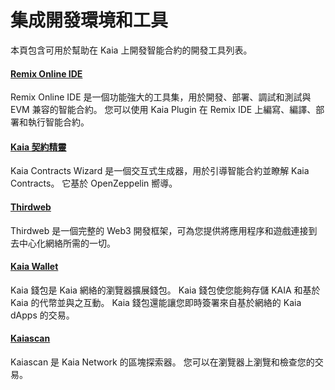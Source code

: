 # 集成開發環境和工具

本頁包含可用於幫助在 Kaia 上開發智能合約的開發工具列表。

#### [Remix Online IDE](https://remix.ethereum.org/)<a href="#remix-ide" id="remix-ide"></a>

Remix Online IDE 是一個功能強大的工具集，用於開發、部署、調試和測試與 EVM 兼容的智能合約。 您可以使用 Kaia Plugin 在 Remix IDE 上編寫、編譯、部署和執行智能合約。

#### [Kaia 契約精靈](https://wizard.kaia.io)<a href="#kaia-contract-wizard" id="kaia-contract-wizard"></a>

Kaia Contracts Wizard 是一個交互式生成器，用於引導智能合約並瞭解 Kaia Contracts。 它基於 OpenZeppelin 嚮導。

#### [Thirdweb](../deploy/thirdweb.md) <a href="#thirdweb" id="thirdweb"></a>

Thirdweb 是一個完整的 Web3 開發框架，可為您提供將應用程序和遊戲連接到去中心化網絡所需的一切。

#### [Kaia Wallet](../../tools/wallets/kaia-wallet.md) <a href="#kaia-wallet" id="kaia-wallet"></a>

Kaia 錢包是 Kaia 網絡的瀏覽器擴展錢包。 Kaia 錢包使您能夠存儲 KAIA 和基於 Kaia 的代幣並與之互動。 Kaia 錢包還能讓您即時簽署來自基於網絡的 Kaia dApps 的交易。

#### [Kaiascan](https://kaiascan.io/)<a href="#kaiascan" id="kaiascan"></a>

Kaiascan 是 Kaia Network 的區塊探索器。 您可以在瀏覽器上瀏覽和檢查您的交易。